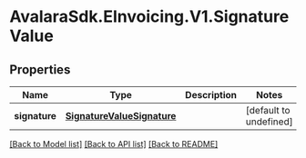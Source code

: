 # AvalaraSdk.EInvoicing.V1.SignatureValue

## Properties

Name | Type | Description | Notes
------------ | ------------- | ------------- | -------------
**signature** | [**SignatureValueSignature**](SignatureValueSignature.md) |  | [default to undefined]

[[Back to Model list]](../../../README.md#documentation-for-models) [[Back to API list]](../../../README.md#documentation-for-api-endpoints) [[Back to README]](../../../README.md)

